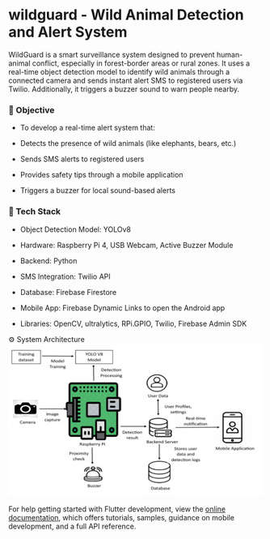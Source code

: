# wildguard - Wild Animal Detection and Alert System

WildGuard is a smart surveillance system designed to prevent human-animal conflict, especially in forest-border areas or rural zones. It uses a real-time object detection model to identify wild animals through a connected camera and sends instant alert SMS to registered users via Twilio. Additionally, it triggers a buzzer sound to warn people nearby.

### 🎯 Objective
- To develop a real-time alert system that:

- Detects the presence of wild animals (like elephants, bears, etc.)

- Sends SMS alerts to registered users

- Provides safety tips through a mobile application

- Triggers a buzzer for local sound-based alerts

### 🔧 Tech Stack
- Object Detection Model: YOLOv8

- Hardware: Raspberry Pi 4, USB Webcam, Active Buzzer Module

- Backend: Python

- SMS Integration: Twilio API

- Database: Firebase Firestore

- Mobile App: Firebase Dynamic Links to open the Android app

- Libraries: OpenCV, ultralytics, RPi.GPIO, Twilio, Firebase Admin SDK

⚙️ System Architecture
![System Architecture](Picture1.png)



For help getting started with Flutter development, view the
[online documentation](https://docs.flutter.dev/), which offers tutorials,
samples, guidance on mobile development, and a full API reference.
